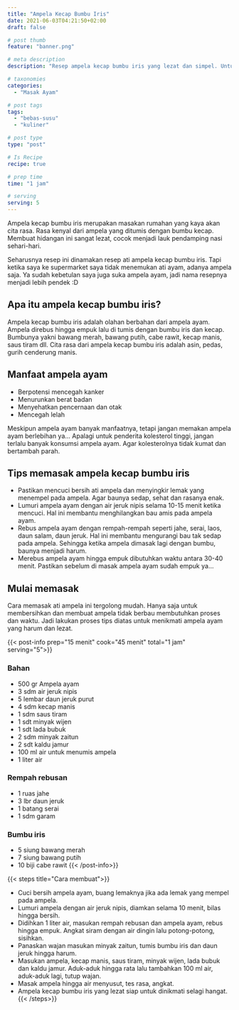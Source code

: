 ```yaml
---
title: "Ampela Kecap Bumbu Iris"
date: 2021-06-03T04:21:50+02:00
draft: false

# post thumb
feature: "banner.png"

# meta description
description: "Resep ampela kecap bumbu iris yang lezat dan simpel. Untuk penggemar masakan rumahan ampela ayam, rekomen untuk dicoba."

# taxonomies
categories:
  - "Masak Ayam"

# post tags
tags:
  - "bebas-susu"
  - "kuliner"

# post type
type: "post"

# Is Recipe
recipe: true

# prep time
time: "1 jam"

# serving
serving: 5
---
```

Ampela kecap bumbu iris merupakan masakan rumahan yang kaya akan cita rasa. Rasa kenyal dari ampela yang ditumis dengan bumbu kecap. Membuat hidangan ini sangat lezat, cocok menjadi lauk pendamping nasi sehari-hari.

Seharusnya resep ini dinamakan resep ati ampela kecap bumbu iris. Tapi ketika saya ke supermarket saya tidak menemukan ati ayam, adanya ampela saja. Ya sudah kebetulan saya juga suka ampela ayam, jadi nama resepnya menjadi lebih pendek :D

## Apa itu ampela kecap bumbu iris?

Ampela kecap bumbu iris adalah olahan berbahan dari ampela ayam. Ampela direbus hingga empuk lalu di tumis dengan bumbu iris dan kecap. Bumbunya yakni bawang merah, bawang putih, cabe rawit, kecap manis, saus tiram dll. Cita rasa dari ampela kecap bumbu iris adalah asin, pedas, gurih cenderung manis.

## Manfaat ampela ayam

-   Berpotensi mencegah kanker
-   Menurunkan berat badan
-   Menyehatkan pencernaan dan otak
-   Mencegah lelah

Meskipun ampela ayam banyak manfaatnya, tetapi jangan memakan ampela ayam berlebihan ya... Apalagi untuk penderita kolesterol tinggi, jangan terlalu banyak konsumsi ampela ayam. Agar kolesterolnya tidak kumat dan bertambah parah.

## Tips memasak ampela kecap bumbu iris

-   Pastikan mencuci bersih ati ampela dan menyingkir lemak yang menempel pada ampela. Agar baunya sedap, sehat dan rasanya enak.
-   Lumuri ampela ayam dengan air jeruk nipis selama 10-15 menit ketika mencuci. Hal ini membantu menghilangkan bau amis pada ampela ayam.
-   Rebus ampela ayam dengan rempah-rempah seperti jahe, serai, laos, daun salam, daun jeruk. Hal ini membantu mengurangi bau tak sedap pada ampela. Sehingga ketika ampela dimasak lagi dengan bumbu, baunya menjadi harum.
-   Merebus ampela ayam hingga empuk dibutuhkan waktu antara 30-40 menit. Pastikan sebelum di masak ampela ayam sudah empuk ya...

## Mulai memasak

Cara memasak ati ampela ini tergolong mudah. Hanya saja untuk membersihkan dan membuat ampela tidak berbau membutuhkan proses dan waktu. Jadi lakukan proses tips diatas untuk menikmati ampela ayam yang harum dan lezat.

{{< post-info prep="15 menit" cook="45 menit" total="1 jam" serving="5">}}

### Bahan

-   500 gr Ampela ayam
-   3 sdm air jeruk nipis
-   5 lembar daun jeruk purut
-   4 sdm kecap manis
-   1 sdm saus tiram
-   1 sdt minyak wijen
-   1 sdt lada bubuk
-   2 sdm minyak zaitun
-   2 sdt kaldu jamur
-   100 ml air untuk menumis ampela
-   1 liter air

### Rempah rebusan

-   1 ruas jahe
-   3 lbr daun jeruk
-   1 batang serai
-   1 sdm garam

### Bumbu iris

-   5 siung bawang merah
-   7 siung bawang putih
-   10 biji cabe rawit
{{< /post-info>}}

{{< steps title="Cara membuat">}}
-   Cuci bersih ampela ayam, buang lemaknya jika ada lemak yang mempel pada ampela.
-   Lumuri ampela dengan air jeruk nipis, diamkan selama 10 menit, bilas hingga bersih.
-   Didihkan 1 liter air, masukan rempah rebusan dan ampela ayam, rebus hingga empuk. Angkat siram dengan air dingin lalu potong-potong, sisihkan.
-   Panaskan wajan masukan minyak zaitun, tumis bumbu iris dan daun jeruk hingga harum.
-   Masukan ampela, kecap manis, saus tiram, minyak wijen, lada bubuk dan kaldu jamur. Aduk-aduk hingga rata lalu tambahkan 100 ml air, aduk-aduk lagi, tutup wajan.
-   Masak ampela hingga air menyusut, tes rasa, angkat.
-   Ampela kecap bumbu iris yang lezat siap untuk dinikmati selagi hangat.
{{< /steps>}}